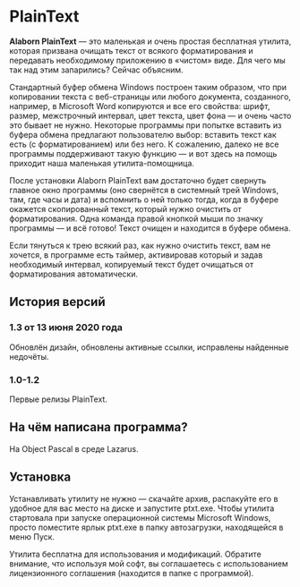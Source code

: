 # PlainText

**Alaborn PlainText** — это маленькая и очень простая бесплатная утилита, которая призвана очищать текст от всякого форматирования и передавать необходимому приложению в «чистом» виде. Для чего мы так над этим запарились? Сейчас объясним.

Стандартный буфер обмена Windows построен таким образом, что при копировании текста с веб-страницы или любого документа, созданного, например, в Microsoft Word копируются и все его свойства: шрифт, размер, межстрочный интервал, цвет текста, цвет фона — и очень часто это бывает не нужно. Некоторые программы при попытке вставить из буфера обмена предлагают пользователю выбор: вставить текст как есть (с форматированием) или без него. К сожалению, далеко не все программы поддерживают такую функцию — и вот здесь на помощь приходит наша маленькая утилита-помощница.

После установки Alaborn PlainText вам достаточно будет свернуть главное окно программы (оно свернётся в системный трей Windows, там, где часы и дата) и вспомнить о ней только тогда, когда в буфере окажется скопированный текст, который нужно очистить от форматирования. Одна команда правой кнопкой мыши по значку программы — и всё готово! Текст очищен и находится в буфере обмена.

Если тянуться к трею всякий раз, как нужно очистить текст, вам не хочется, в программе есть таймер, активировав который и задав необходимый интервал, копируемый текст будет очищаться от форматирования автоматически.

## История версий

### 1.3 от 13 июня 2020 года
Обновлён дизайн, обновлены активные ссылки, исправлены найденные недочёты.

### 1.0-1.2
Первые релизы PlainText.

## На чём написана программа?

На Object Pascal в среде Lazarus.

## Установка

Устанавливать утилиту не нужно — скачайте архив, распакуйте его в удобное для вас место на диске и запустите ptxt.exe. Чтобы утилита стартовала при запуске операционной системы Microsoft Windows, просто поместите ярлык ptxt.exe в папку автозагрузки, находящейся в меню Пуск.

Утилита бесплатна для использования и модификаций. Обратите внимание, что используя мой софт, вы соглашаетесь с использованием лицензионного соглашения (находится в папке с программой).
